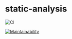# static-analysis

![CI](https://github.com/enriquemolinari/static-analysis/actions/workflows/main.yml/badge.svg)

[![Maintainability](https://api.codeclimate.com/v1/badges/0f70b90190bf2b073c19/maintainability)](https://codeclimate.com/github/enriquemolinari/static-analysis/maintainability)
